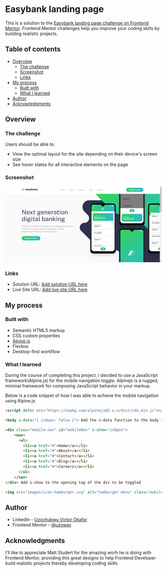 # Easybank landing page

This is a solution to the [Easybank landing page challenge on Frontend Mentor](https://www.frontendmentor.io/challenges/easybank-landing-page-WaUhkoDN). Frontend Mentor challenges help you improve your coding skills by building realistic projects. 

## Table of contents

- [Overview](#overview)
  - [The challenge](#the-challenge)
  - [Screenshot](#screenshot)
  - [Links](#links)
- [My process](#my-process)
  - [Built with](#built-with)
  - [What I learned](#what-i-learned)
- [Author](#author)
- [Acknowledgments](#acknowledgments)

## Overview

### The challenge

Users should be able to:

- View the optimal layout for the site depending on their device's screen size
- See hover states for all interactive elements on the page

### Screenshot

![](./screenshot.jpg)

### Links

- Solution URL: [Add solution URL here](https://your-solution-url.com)
- Live Site URL: [Add live site URL here](https://your-live-site-url.com)

## My process

### Built with

- Semantic HTML5 markup
- CSS custom properties
- [Alpine.js](https://github.com/alpinejs/alpine) 
- Flexbox
- Desktop-first workflow

### What I learned

During the course of completing this project, I decided to use a JavaScript framework(Alpine.js) for the mobile navigation toggle. Alpinejs is a rugged, minimal framework for composing JavaScript behavior in your markup.

Below is a code snippet of how I was able to achieve the mobile navigation using Alpine.js

```HTML
<script defer src="https://unpkg.com/alpinejs@3.x.x/dist/cdn.min.js"></script> Include alpinejs to you markup
```

```HTML
<body x-data="{ isOpen: false }"> Add the x-data function to the body tag
```

```HTML
<div class="mobile-nav" id="mobileNav" x-show="isOpen">
    <nav>
      <ul>
        <li><a href="#">Home</a></li>
        <li><a href="#">About</a></li>
        <li><a href="#">Contact</a></li>
        <li><a href="#">Blog</a></li>
        <li><a href="#">Careers</a></li>
      </ul>
    </nav>
</div> Add x-show to the opening tag of the div to be toggled
```

```HTML
<img src="images/icon-hamburger.svg" alt="hamburger menu" class="mobile-menu" id="mobileMenu" x-on:click="isOpen = ! isOpen"> add the x-on:click to the hamburger menu to enable toggle of the mobile menu
```

## Author

- LinkedIn - [Uzochukwu Victor Okafor](https://www.linkedin.com/in/uzochukwuokafor/)
- Frontend Mentor - [@uzoway](https://www.frontendmentor.io/profile/uzoway)

## Acknowledgments

I'll like to appreciate Matt Studert for the amazing worh he is doing with Frontend Mentor, providing this great designs to help Frontend Developer build realistic projects thereby developing coding skills